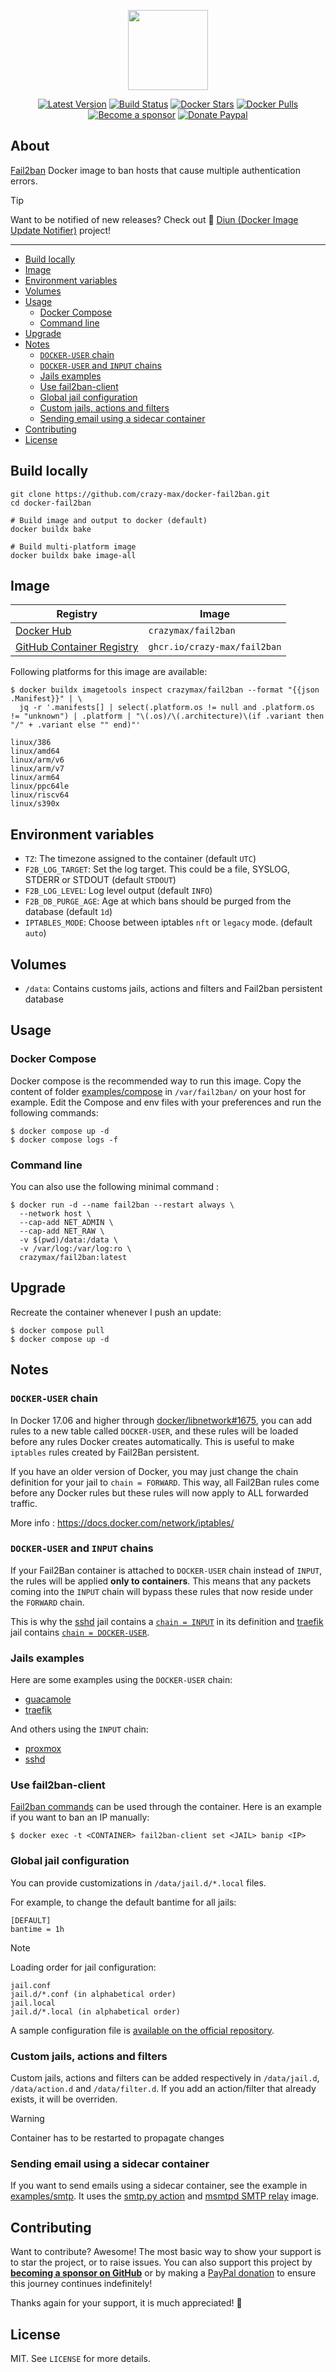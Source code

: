 <p align="center"><a href="https://github.com/crazy-max/docker-fail2ban" target="_blank"><img height="128" src="https://raw.githubusercontent.com/crazy-max/docker-fail2ban/master/.github/docker-fail2ban.jpg"></a></p>

<p align="center">
  <a href="https://hub.docker.com/r/crazymax/fail2ban/tags?page=1&ordering=last_updated"><img src="https://img.shields.io/github/v/tag/crazy-max/docker-fail2ban?label=version&style=flat-square" alt="Latest Version"></a>
  <a href="https://github.com/crazy-max/docker-fail2ban/actions?workflow=build"><img src="https://img.shields.io/github/actions/workflow/status/crazy-max/docker-fail2ban/build.yml?branch=master&label=build&logo=github&style=flat-square" alt="Build Status"></a>
  <a href="https://hub.docker.com/r/crazymax/fail2ban/"><img src="https://img.shields.io/docker/stars/crazymax/fail2ban.svg?style=flat-square&logo=docker" alt="Docker Stars"></a>
  <a href="https://hub.docker.com/r/crazymax/fail2ban/"><img src="https://img.shields.io/docker/pulls/crazymax/fail2ban.svg?style=flat-square&logo=docker" alt="Docker Pulls"></a>
  <br /><a href="https://github.com/sponsors/crazy-max"><img src="https://img.shields.io/badge/sponsor-crazy--max-181717.svg?logo=github&style=flat-square" alt="Become a sponsor"></a>
  <a href="https://www.paypal.me/crazyws"><img src="https://img.shields.io/badge/donate-paypal-00457c.svg?logo=paypal&style=flat-square" alt="Donate Paypal"></a>
</p>

## About

[Fail2ban](https://www.fail2ban.org) Docker image to ban hosts that cause
multiple authentication errors.

> [!TIP] 
> Want to be notified of new releases? Check out 🔔 [Diun (Docker Image Update Notifier)](https://github.com/crazy-max/diun)
> project!

___

* [Build locally](#build-locally)
* [Image](#image)
* [Environment variables](#environment-variables)
* [Volumes](#volumes)
* [Usage](#usage)
  * [Docker Compose](#docker-compose)
  * [Command line](#command-line)
* [Upgrade](#upgrade)
* [Notes](#notes)
  * [`DOCKER-USER` chain](#docker-user-chain)
  * [`DOCKER-USER` and `INPUT` chains](#docker-user-and-input-chains)
  * [Jails examples](#jails-examples)
  * [Use fail2ban-client](#use-fail2ban-client)
  * [Global jail configuration](#global-jail-configuration)
  * [Custom jails, actions and filters](#custom-jails-actions-and-filters)
  * [Sending email using a sidecar container](#sending-email-using-a-sidecar-container)
* [Contributing](#contributing)
* [License](#license)

## Build locally

```shell
git clone https://github.com/crazy-max/docker-fail2ban.git
cd docker-fail2ban

# Build image and output to docker (default)
docker buildx bake

# Build multi-platform image
docker buildx bake image-all
```

## Image

| Registry                                                                                            | Image                        |
|-----------------------------------------------------------------------------------------------------|------------------------------|
| [Docker Hub](https://hub.docker.com/r/crazymax/fail2ban/)                                           | `crazymax/fail2ban`          |
| [GitHub Container Registry](https://github.com/users/crazy-max/packages/container/package/fail2ban) | `ghcr.io/crazy-max/fail2ban` |

Following platforms for this image are available:

```
$ docker buildx imagetools inspect crazymax/fail2ban --format "{{json .Manifest}}" | \
  jq -r '.manifests[] | select(.platform.os != null and .platform.os != "unknown") | .platform | "\(.os)/\(.architecture)\(if .variant then "/" + .variant else "" end)"'

linux/386
linux/amd64
linux/arm/v6
linux/arm/v7
linux/arm64
linux/ppc64le
linux/riscv64
linux/s390x
```

## Environment variables

* `TZ`: The timezone assigned to the container (default `UTC`)
* `F2B_LOG_TARGET`: Set the log target. This could be a file, SYSLOG, STDERR or STDOUT (default `STDOUT`)
* `F2B_LOG_LEVEL`: Log level output (default `INFO`)
* `F2B_DB_PURGE_AGE`: Age at which bans should be purged from the database (default `1d`)
* `IPTABLES_MODE`: Choose between iptables `nft` or `legacy` mode. (default `auto`)

## Volumes

* `/data`: Contains customs jails, actions and filters and Fail2ban persistent database

## Usage

### Docker Compose

Docker compose is the recommended way to run this image. Copy the content of
folder [examples/compose](examples/compose) in `/var/fail2ban/` on your host
for example. Edit the Compose and env files with your preferences and run the
following commands:

```console
$ docker compose up -d
$ docker compose logs -f
```

### Command line

You can also use the following minimal command :

```console
$ docker run -d --name fail2ban --restart always \
  --network host \
  --cap-add NET_ADMIN \
  --cap-add NET_RAW \
  -v $(pwd)/data:/data \
  -v /var/log:/var/log:ro \
  crazymax/fail2ban:latest
```

## Upgrade

Recreate the container whenever I push an update:

```console
$ docker compose pull
$ docker compose up -d
```

## Notes

### `DOCKER-USER` chain

In Docker 17.06 and higher through [docker/libnetwork#1675](https://github.com/docker/libnetwork/pull/1675),
you can add rules to a new table called `DOCKER-USER`, and these rules will be
loaded before any rules Docker creates automatically. This is useful to make
`iptables` rules created by Fail2Ban persistent.

If you have an older version of Docker, you may just change the chain
definition for your jail to `chain = FORWARD`. This way, all Fail2Ban rules
come before any Docker rules but these rules will now apply to ALL forwarded
traffic.

More info : https://docs.docker.com/network/iptables/

### `DOCKER-USER` and `INPUT` chains

If your Fail2Ban container is attached to `DOCKER-USER` chain instead of
`INPUT`, the rules will be applied **only to containers**. This means that any
packets coming into the `INPUT` chain will bypass these rules that now reside
under the `FORWARD` chain.

This is why the [sshd](examples/jails/sshd) jail contains a [`chain = INPUT`](examples/jails/sshd/jail.d/sshd.conf)
in its definition and [traefik](examples/jails/traefik) jail contains
[`chain = DOCKER-USER`](examples/jails/traefik/jail.d/traefik.conf).

### Jails examples

Here are some examples using the `DOCKER-USER` chain:

* [guacamole](examples/jails/guacamole)
* [traefik](examples/jails/traefik)

And others using the `INPUT` chain:

* [proxmox](examples/jails/proxmox)
* [sshd](examples/jails/sshd)

### Use fail2ban-client

[Fail2ban commands](http://www.fail2ban.org/wiki/index.php/Commands) can be used
through the container. Here is an example if you want to ban an IP manually:

```console
$ docker exec -t <CONTAINER> fail2ban-client set <JAIL> banip <IP>
```

### Global jail configuration

You can provide customizations in `/data/jail.d/*.local` files.

For example, to change the default bantime for all jails:

```text
[DEFAULT]
bantime = 1h
```

> [!NOTE]
> Loading order for jail configuration:
> ```text
> jail.conf
> jail.d/*.conf (in alphabetical order)
> jail.local
> jail.d/*.local (in alphabetical order)
> ```

A sample configuration file is [available on the official repository](https://github.com/fail2ban/fail2ban/blob/master/config/jail.conf).

### Custom jails, actions and filters

Custom jails, actions and filters can be added respectively in `/data/jail.d`,
`/data/action.d` and `/data/filter.d`. If you add an action/filter that already
exists, it will be overriden.

> [!WARNING]
> Container has to be restarted to propagate changes

### Sending email using a sidecar container

If you want to send emails using a sidecar container, see the example in
[examples/smtp](examples/smtp). It uses the [smtp.py action](https://github.com/fail2ban/fail2ban/blob/1.1.0/config/action.d/smtp.py)
and [msmtpd SMTP relay](https://github.com/crazy-max/docker-msmtpd) image.

## Contributing

Want to contribute? Awesome! The most basic way to show your support is to star
the project, or to raise issues. You can also support this project by [**becoming a sponsor on GitHub**](https://github.com/sponsors/crazy-max)
or by making a [PayPal donation](https://www.paypal.me/crazyws) to ensure this
journey continues indefinitely!

Thanks again for your support, it is much appreciated! :pray:

## License

MIT. See `LICENSE` for more details.
